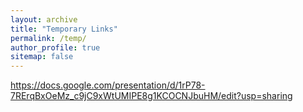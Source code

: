 ```yaml
---
layout: archive
title: "Temporary Links"
permalink: /temp/
author_profile: true
sitemap: false
---
```


https://docs.google.com/presentation/d/1rP78-7RErqBxOeMz_c9jC9xWtUMIPE8g1KCOCNJbuHM/edit?usp=sharing

